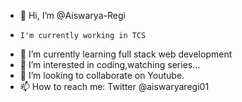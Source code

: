 - 👋 Hi, I’m @Aiswarya-Regi
-     I'm currently working in TCS
- 🌱 I’m currently learning full stack web development
- 👀 I’m interested in coding,watching series...
- 💞️ I’m looking to collaborate on Youtube.
- 📫 How to reach me: Twitter @aiswaryaregi01


